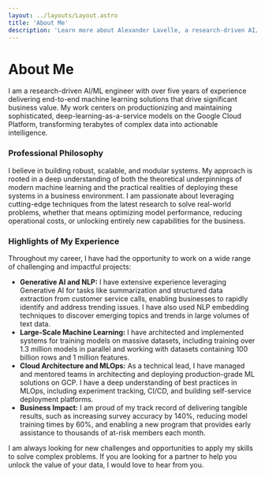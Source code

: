 ```yaml
---
layout: ../layouts/Layout.astro
title: 'About Me'
description: 'Learn more about Alexander Lavelle, a research-driven AI/ML engineer with over five years of experience delivering end-to-end machine learning solutions.'
---
```


# About Me

I am a research-driven AI/ML engineer with over five years of experience delivering end-to-end machine learning solutions that drive significant business value. My work centers on productionizing and maintaining sophisticated, deep-learning-as-a-service models on the Google Cloud Platform, transforming terabytes of complex data into actionable intelligence.

### Professional Philosophy

I believe in building robust, scalable, and modular systems. My approach is rooted in a deep understanding of both the theoretical underpinnings of modern machine learning and the practical realities of deploying these systems in a business environment. I am passionate about leveraging cutting-edge techniques from the latest research to solve real-world problems, whether that means optimizing model performance, reducing operational costs, or unlocking entirely new capabilities for the business.

### Highlights of My Experience

Throughout my career, I have had the opportunity to work on a wide range of challenging and impactful projects:

*   **Generative AI and NLP:** I have extensive experience leveraging Generative AI for tasks like summarization and structured data extraction from customer service calls, enabling businesses to rapidly identify and address trending issues. I have also used NLP embedding techniques to discover emerging topics and trends in large volumes of text data.
*   **Large-Scale Machine Learning:** I have architected and implemented systems for training models on massive datasets, including training over 1.3 million models in parallel and working with datasets containing 100 billion rows and 1 million features.
*   **Cloud Architecture and MLOps:** As a technical lead, I have managed and mentored teams in architecting and deploying production-grade ML solutions on GCP. I have a deep understanding of best practices in MLOps, including experiment tracking, CI/CD, and building self-service deployment platforms.
*   **Business Impact:** I am proud of my track record of delivering tangible results, such as increasing survey accuracy by 140%, reducing model training times by 60%, and enabling a new program that provides early assistance to thousands of at-risk members each month.

I am always looking for new challenges and opportunities to apply my skills to solve complex problems. If you are looking for a partner to help you unlock the value of your data, I would love to hear from you.
